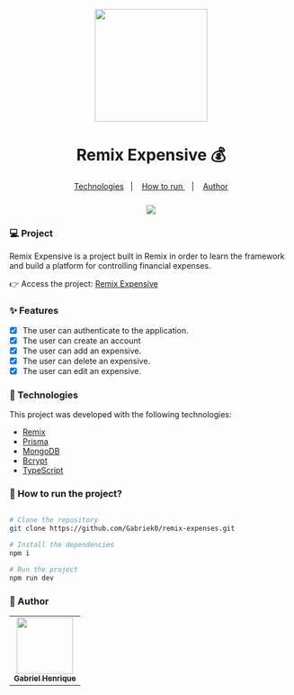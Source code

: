 <p align="center">
  <img src="https://cdn-icons-png.flaticon.com/512/5501/5501375.png" width="200">
</p>

<h1 align="center">Remix Expensive 💰</h1>

<div align="center">
  <a href="#nut_and_bolt-Technologies">Technologies</a>&nbsp;&nbsp;&nbsp;|&nbsp;&nbsp;&nbsp;
  <a href="#-How-to-run-the-project?">How to run </a>&nbsp;&nbsp;&nbsp;|&nbsp;&nbsp;&nbsp;
  <a href="#-Author">Author</a>
</div>

<div align="center">
    <img style="margin-top: 25px" src="/public/images/remix-expensive-desktop.gif"/>
</div>

### :computer: Project

Remix Expensive is a project built in Remix in order to learn the framework and build a platform for controlling financial expenses.

👉 Access the project: [Remix Expensive](https://remix-expensive-git-main-gabriek0.vercel.app/)

### :sparkles: Features

- [x] The user can authenticate to the application.
- [x] The user can create an account
- [x] The user can add an expensive.
- [x] The user can delete an expensive.
- [x] The user can edit an expensive.

### :nut_and_bolt: Technologies

This project was developed with the following technologies:

- [Remix][remix]
- [Prisma][prisma]
- [MongoDB][mongodb]
- [Bcrypt][bcrypt]
- [TypeScript][typescript]

[remix]: https://www.postgresql.org/
[prisma]: https://www.prisma.io/
[mongodb]: https://www.mongodb.com/
[bcrypt]: https://www.npmjs.com/package/bcrypt
[typescript]: https://www.typescriptlang.org/

### 🤔 How to run the project?

```bash

# Clone the repository
git clone https://github.com/Gabriek0/remix-expenses.git

# Install the dependencies
npm i

# Run the project
npm run dev

```

### 🧑 Author

<table>
  <tr>
    <td align="center">
      <a href="https://github.com/Gabriek0">
        <img src='https://avatars.githubusercontent.com/u/89749843?v=4' width="100px;" alt=""/>
        <br />
          <sub>
            <b>Gabriel Henrique</b>
          </sub>
      </a>
    </td>

  </tr>
</table>
